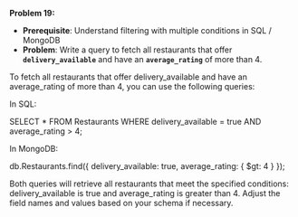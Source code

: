 **Problem 19:**

- **Prerequisite**: Understand filtering with multiple conditions in SQL / MongoDB
- **Problem**: Write a query to fetch all restaurants that offer **`delivery_available`** and have an **`average_rating`** of more than 4.

To fetch all restaurants that offer delivery_available and have an average_rating of more than 4, you can use the following queries:

In SQL:

SELECT *
FROM Restaurants
WHERE delivery_available = true AND average_rating > 4;

In MongoDB:

db.Restaurants.find({
  delivery_available: true,
  average_rating: { $gt: 4 }
});

Both queries will retrieve all restaurants that meet the specified conditions: delivery_available is true and average_rating is greater than 4. Adjust the field names and values based on your schema if necessary.




